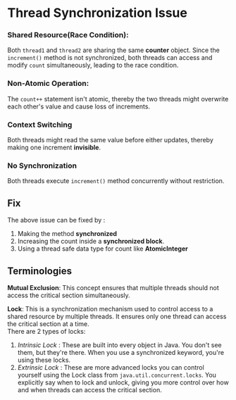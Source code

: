 # Thread Synchronization Issue

### Shared Resource(Race Condition):
Both ```thread1``` and ```thread2``` are sharing the same **counter** object. Since the ```increment()``` method is not synchronized, both threads can access and modify ```count``` simultaneously, leading to the race condition.

### Non-Atomic Operation:
The ```count++``` statement isn't atomic, thereby the two threads might overwrite each other's value and cause loss of increments.

### Context Switching
Both threads might read the same value before either updates, thereby making one increment **invisible**.

### No Synchronization
Both threads execute ```increment()``` method concurrently without restriction.

## Fix
The above issue can be fixed by :
1. Making the method **synchronized** 
2. Increasing the count inside a **synchronized block**.
3. Using a thread safe data type for count like **AtomicInteger**

## Terminologies
**Mutual Exclusion**: This concept ensures that multiple threads should not access the critical section simultaneously.

**Lock**: This is a synchronization mechanism used to control access to a shared resource by multiple threads. It ensures only one thread can access the critical section at a time.  
There are 2 types of locks:     
1. _Intrinsic Lock_ : These are built into every object in Java. You don't see them, but they're there. When you use a synchronized keyword, you're using these locks.  
2. _Extrinsic Lock_ : These are more advanced locks you can control yourself using the Lock class from ```java.util.concurrent.locks```. You explicitly say when to lock and unlock, giving you more control over how and when threads can access the critical section.

